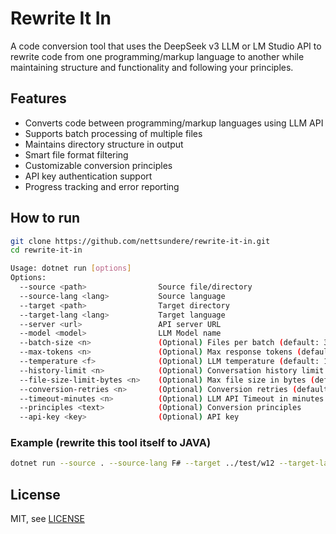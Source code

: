 # Rewrite It In

A code conversion tool that uses the DeepSeek v3 LLM or LM Studio API to rewrite code from one programming/markup language to another while maintaining structure and functionality and following your principles.

## Features

- Converts code between programming/markup languages using LLM API
- Supports batch processing of multiple files
- Maintains directory structure in output
- Smart file format filtering
- Customizable conversion principles
- API key authentication support
- Progress tracking and error reporting

## How to run
```bash
git clone https://github.com/nettsundere/rewrite-it-in.git
cd rewrite-it-in
```

```bash
Usage: dotnet run [options]
Options:
  --source <path>                Source file/directory
  --source-lang <lang>           Source language
  --target <path>                Target directory
  --target-lang <lang>           Target language
  --server <url>                 API server URL
  --model <model>                LLM Model name
  --batch-size <n>               (Optional) Files per batch (default: 30)
  --max-tokens <n>               (Optional) Max response tokens (default: 8192)
  --temperature <f>              (Optional) LLM temperature (default: 1.3)
  --history-limit <n>            (Optional) Conversation history limit (default: 25)
  --file-size-limit-bytes <n>    (Optional) Max file size in bytes (default: 120_000)
  --conversion-retries <n>       (Optional) Conversion retries (default: 3)
  --timeout-minutes <n>          (Optional) LLM API Timeout in minutes (default: 25)
  --principles <text>            (Optional) Conversion principles
  --api-key <key>                (Optional) API key
```

### Example (rewrite this tool itself to JAVA)
```bash
dotnet run --source . --source-lang F# --target ../test/w12 --target-lang JAVA --server https://api.deepseek.com --principles "Create standard JAVA project structure" --model "deepseek-reasoner"  --api-key REDACTED
```

## License
MIT, see [LICENSE](https://github.com/nettsundere/RewriteItIn/blob/master/LICENSE) 
